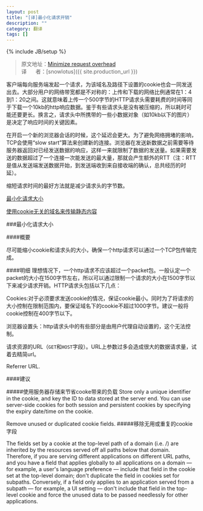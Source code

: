 ```yaml
---
layout: post
title: "[译]最小化请求开销"
description: ""
category: 翻译
tags: []
---
```

{% include JB/setup %}

>原文地址：[Minimize request overhead](https://developers.google.com/speed/docs/best-practices/request)  
>译&nbsp; &nbsp;&nbsp; &nbsp;者：[snowlotus]({{ site.production_url }}) 


客户端每向服务端发起一个请求，为该域名及路径下设置的cookie也会一同发送出去。大部分用户的网络带宽都是不对称的：上传和下载的网络比例通常在1：4到1：20之间。这就意味着上传一个500字节的HTTP请求头需要耗费的时间等同于下载一个10kb的http响应数据。鉴于有些请求头是没有被压缩的，所以耗时可能还要更长。换言之，请求头中所携带的一些小数据对象（如10kb以下的图片）是决定了响应时间的关键因素。


在开启一个新的浏览器会话的时候，这个延迟会更大。为了避免网络拥堵的影响，TCP会使用“slow start”算法来创建新的连接。浏览器在发送新数据之前需要等待服务器返回对已经发送数据的响应，这样一来就限制了数据的发送量。如果需要发送的数据超过了一个连接一次能发送的最大量，那就会产生额外的RTT（注：RTT是值从发送端发送数据开始，到发送端收到来自接收端的确认，总共经历的时延）。


缩短请求时间的最好方法就是减少请求头的字节数。

<a href="#min">最小化请求大小</a>

<a href="#serve">使用cookie无关的域名来传输静态内容</a>

###<span id="min">最小化请求大小</span>

####概要

尽可能缩小cookie和请求头的大小，确保一个http请求可以通过一个TCP包传输完成。


####明细
理想情况下，一个http请求不应该超过一个packet包。一般认定一个packet的大小在1500字节左右，所以可以通过限制一个请求的大小在1500字节以下来减少请求开销。HTTP请求头包括以下几点：


Cookies:对于必须要求发送cookie的情况，保证cookie最小。同时为了将请求的大小控制在限制范围内，要保证域名下的cookie不超过1000字节。建议一般将cookie控制在400字节以下。

浏览器设置头：http请求头中的有些部分是由用户代理自动设置的，这个无法控制。

请求资源的URL（`GET`和`HOST`字段）。URL上参数过多会造成很大的数据请求量，试着去精简url。

Referrer URL.


####建议

#####使用服务器存储来节省cooke带来的负载
Store only a unique identifier in the cookie, and key the ID to data stored at the server end. You can use server-side cookies for both session and persistent cookies by specifying the expiry date/time on the cookie.

Remove unused or duplicated cookie fields.
#####移除无用或重复的cookie字段

The fields set by a cookie at the top-level path of a domain (i.e. /) are inherited by the resources served off all paths below that domain. Therefore, if you are serving different applications on different URL paths, and you have a field that applies globally to all applications on a domain — for example, a user's language preference — include that field in the cookie set at the top-level domain; don't duplicate the field in cookies set for subpaths. Conversely, if a field only applies to an application served from a subpath — for example, a UI setting — don't include that field in the top-level cookie and force the unused data to be passed needlessly for other applications.

